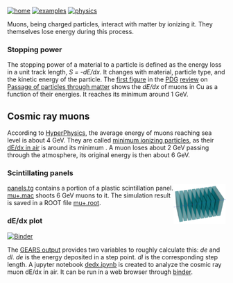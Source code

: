 [![home](https://img.shields.io/badge/gears-home-blue?style=flat)](../../..)
[![examples](https://img.shields.io/badge/gears-examples-green?style=flat)](../..)
[![physics](https://img.shields.io/badge/physics-processes-red?style=flat)](..)

Muons, being charged particles, interact with matter by ionizing it. They themselves lose energy during this process.

### Stopping power

The stopping power of a material to a particle is defined as the energy loss in a unit track length, _S = -dE/dx_. It changes with material, particle type, and the kinetic energy of the particle. The [first figure](https://pdg.lbl.gov/2022/web/viewer.html?file=../figures/passage/figures/rpp_icru49_cu_col.pdf) in the [PDG][] [review][] on [Passage of particles through matter](https://pdg.lbl.gov/2022/reviews/rpp2022-rev-passage-particles-matter.pdf) shows the *dE/dx* of muons in Cu as a function of their energies. It reaches its minimum around 1 GeV.

## Cosmic ray muons
According to [HyperPhysics][], the average energy of muons reaching sea level is about 4 GeV. They are called [minimum ionizing particles][mip], as their [dE/dx in air](https://pdg.lbl.gov/2022/web/viewer.html?file=../figures/passage/figures/dedx_table_98.pdf) is around its minimum . A muon loses about 2 GeV passing through the atmosphere, its original energy is then about 6 GeV.

### Scintillating panels

<a href="http://physino.xyz/gears/examples/physics/muon/mu+panels.html"><img align="right" width="120px" src="panels.png"/></a>

[panels.tg](panels.tg) contains a portion of a plastic scintillation panel. [mu+.mac](mu+.mac) shoots 6 GeV muons to it. The simulation result is saved in a ROOT file [mu+.root](https://drive.google.com/uc?id=1XHtoVBUozrRWhESWhmUg3IszrxXbGlvf).

### dE/dx plot

[![Binder](https://mybinder.org/badge_logo.svg)](https://mybinder.org/v2/gh/jintonic/gears/HEAD?labpath=examples%2Fphysics%2Fmuon%2Fdedx.ipynb)

The [GEARS output](../../output#step-point) provides two variables to roughly calculate this: _de_ and _dl_. _de_ is the energy deposited in a step point. _dl_ is the corresponding step length. A jupyter notebook [dedx.ipynb](dedx.ipynb) is created to analyze the cosmic ray muon dE/dx in air. It can be run in a web browser through [binder][].

[mip]: https://pdg.lbl.gov/2022/web/viewer.html?file=../figures/passage/figures/rpp_icru49_cu_col.pdf
[HyperPhysics]: http://hyperphysics.phy-astr.gsu.edu/hbase/Particles/muonatm.html
[PDG]: https://pdg.lbl.gov
[review]: https://pdg.lbl.gov/2022/reviews
[binder]: https://mybinder.org/v2/gh/jintonic/gears/HEAD?labpath=examples%2Fphysics%2Fmuon%2Fdedx.ipynb
